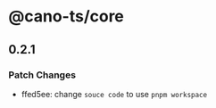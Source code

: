 # @cano-ts/core

## 0.2.1

### Patch Changes

- ffed5ee: change `souce code` to use `pnpm workspace`
